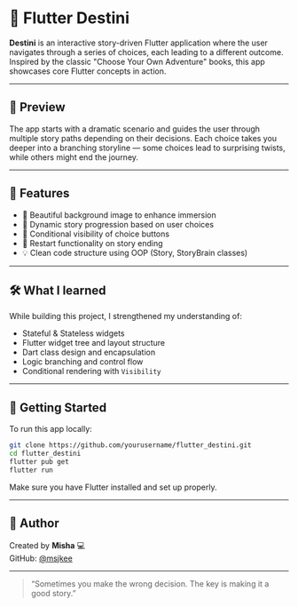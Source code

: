 # 🧭 Flutter Destini

**Destini** is an interactive story-driven Flutter application where the user navigates through a series of choices, each leading to a different outcome. Inspired by the classic "Choose Your Own Adventure" books, this app showcases core Flutter concepts in action.

---

## 📱 Preview

The app starts with a dramatic scenario and guides the user through multiple story paths depending on their decisions. Each choice takes you deeper into a branching storyline — some choices lead to surprising twists, while others might end the journey.

---

## 🚀 Features

- 🌌 Beautiful background image to enhance immersion  
- 🧠 Dynamic story progression based on user choices  
- 📍 Conditional visibility of choice buttons  
- 🔁 Restart functionality on story ending  
- 💡 Clean code structure using OOP (Story, StoryBrain classes)

---

## 🛠️ What I learned

While building this project, I strengthened my understanding of:

- Stateful & Stateless widgets  
- Flutter widget tree and layout structure  
- Dart class design and encapsulation  
- Logic branching and control flow  
- Conditional rendering with `Visibility`

---

## 📂 Getting Started

To run this app locally:

```bash
git clone https://github.com/yourusername/flutter_destini.git
cd flutter_destini
flutter pub get
flutter run
```

Make sure you have Flutter installed and set up properly.

---

## 💬 Author

Created by **Misha** 💻  
GitHub: [@msjkee](https://github.com/msjkee)

---

> “Sometimes you make the wrong decision. The key is making it a good story.”  
